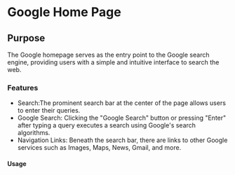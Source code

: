 # Google Home Page
## Purpose
The Google homepage serves as the entry point to the Google search engine, providing users with a simple and intuitive interface to search the web.
### Features
- Search:The prominent search bar at the center of the page allows users to enter their queries.
- Google Search: Clicking the "Google Search" button or pressing "Enter" after typing a query executes a search using Google's search algorithms.
- Navigation Links: Beneath the search bar, there are links to other Google services such as Images, Maps, News, Gmail, and more.
#### Usage


